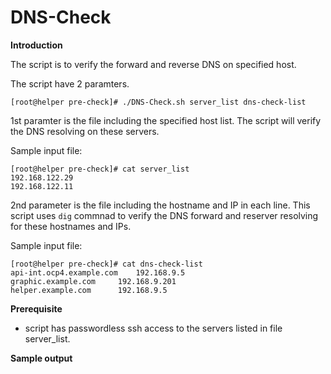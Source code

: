 # DNS-Check

**Introduction**

The script is to verify the forward and reverse DNS on specified host.

The script have 2 paramters.

```
[root@helper pre-check]# ./DNS-Check.sh server_list dns-check-list
```

1st paramter is the file including the specified host list. The script will verify the DNS resolving on these servers.

Sample input file:
```
[root@helper pre-check]# cat server_list 
192.168.122.29
192.168.122.11
```

2nd parameter is the file including the hostname and IP in each line. This script uses `dig` commnad to verify the DNS forward and reserver resolving for these hostnames and IPs.

Sample input file:
```
[root@helper pre-check]# cat dns-check-list 
api-int.ocp4.example.com	192.168.9.5
graphic.example.com		192.168.9.201
helper.example.com		192.168.9.5
```

**Prerequisite**

- script has passwordless ssh access to the servers listed in file server_list.

**Sample output**


